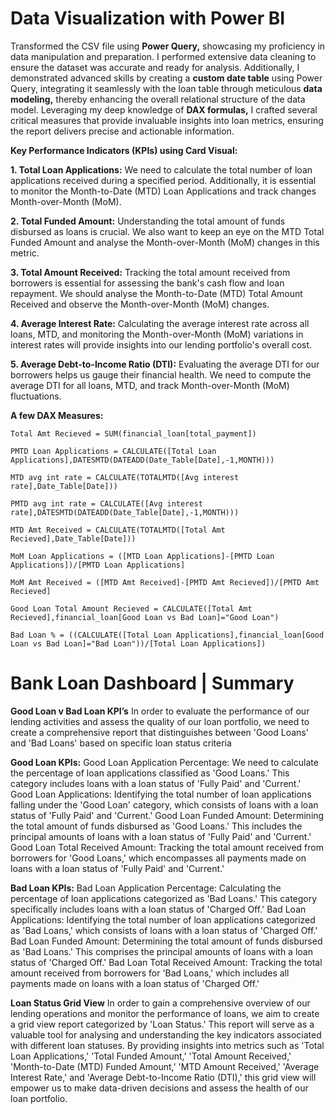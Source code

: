 # Data Visualization with Power BI

Transformed the CSV file using **Power Query,** showcasing my proficiency in data manipulation and preparation. I performed extensive data cleaning to ensure the dataset was accurate and ready for analysis. Additionally, I demonstrated advanced skills by creating a **custom date table** using Power Query, integrating it seamlessly with the loan table through meticulous **data modeling,** thereby enhancing the overall relational structure of the data model. Leveraging my deep knowledge of **DAX formulas,** I crafted several critical measures that provide invaluable insights into loan metrics, ensuring the report delivers precise and actionable information.

**Key Performance Indicators (KPIs) using Card Visual:**

**1. Total Loan Applications:** We need to calculate the total number of loan applications received during a specified period. Additionally, it is essential to monitor the Month-to-Date (MTD) Loan Applications and track changes Month-over-Month (MoM).

**2. Total Funded Amount:** Understanding the total amount of funds disbursed as loans is crucial. We also want to keep an eye on the MTD Total Funded Amount and analyse the Month-over-Month (MoM) changes in this metric.

**3. Total Amount Received:** Tracking the total amount received from borrowers is essential for assessing the bank's cash flow and loan repayment. We should analyse the Month-to-Date (MTD) Total Amount Received and observe the Month-over-Month (MoM) changes.

**4. Average Interest Rate:** Calculating the average interest rate across all loans, MTD, and monitoring the Month-over-Month (MoM) variations in interest rates will provide insights into our lending portfolio's overall cost.

**5. Average Debt-to-Income Ratio (DTI):** Evaluating the average DTI for our borrowers helps us gauge their financial health. We need to compute the average DTI for all loans, MTD, and track Month-over-Month (MoM) fluctuations.

**A few DAX Measures:**

`Total Amt Recieved = SUM(financial_loan[total_payment])` 

`PMTD Loan Applications = CALCULATE([Total Loan Applications],DATESMTD(DATEADD(Date_Table[Date],-1,MONTH)))`

`MTD avg int rate = CALCULATE(TOTALMTD([Avg interest rate],Date_Table[Date]))`

`PMTD avg int rate = CALCULATE([Avg interest rate],DATESMTD(DATEADD(Date_Table[Date],-1,MONTH)))`

`MTD Amt Received = CALCULATE(TOTALMTD([Total Amt Recieved],Date_Table[Date]))`

`MoM Loan Applications = ([MTD Loan Applications]-[PMTD Loan Applications])/[PMTD Loan Applications]`

`MoM Amt Received = ([MTD Amt Received]-[PMTD Amt Recieved])/[PMTD Amt Recieved]`

`Good Loan Total Amount Recieved = CALCULATE([Total Amt Recieved],financial_loan[Good Loan vs Bad Loan]="Good Loan")`

`Bad Loan % = ((CALCULATE([Total Loan Applications],financial_loan[Good Loan vs Bad Loan]="Bad Loan"))/[Total Loan Applications]) `

# Bank Loan Dashboard | Summary

**Good Loan v Bad Loan KPI’s**
In order to evaluate the performance of our lending activities and assess the quality of our loan portfolio, we need to create a comprehensive report that distinguishes between 'Good Loans' and 'Bad Loans' based on specific loan status criteria

**Good Loan KPIs:**
Good Loan Application Percentage: We need to calculate the percentage of loan applications classified as 'Good Loans.' This category includes loans with a loan status of 'Fully Paid' and 'Current.'
Good Loan Applications: Identifying the total number of loan applications falling under the 'Good Loan' category, which consists of loans with a loan status of 'Fully Paid' and 'Current.'
Good Loan Funded Amount: Determining the total amount of funds disbursed as 'Good Loans.' This includes the principal amounts of loans with a loan status of 'Fully Paid' and 'Current.'
Good Loan Total Received Amount: Tracking the total amount received from borrowers for 'Good Loans,' which encompasses all payments made on loans with a loan status of 'Fully Paid' and 'Current.'

**Bad Loan KPIs:**
Bad Loan Application Percentage: Calculating the percentage of loan applications categorized as 'Bad Loans.' This category specifically includes loans with a loan status of 'Charged Off.'
Bad Loan Applications: Identifying the total number of loan applications categorized as 'Bad Loans,' which consists of loans with a loan status of 'Charged Off.'
Bad Loan Funded Amount: Determining the total amount of funds disbursed as 'Bad Loans.' This comprises the principal amounts of loans with a loan status of 'Charged Off.'
Bad Loan Total Received Amount: Tracking the total amount received from borrowers for 'Bad Loans,' which includes all payments made on loans with a loan status of 'Charged Off.'

**Loan Status Grid View**
In order to gain a comprehensive overview of our lending operations and monitor the performance of loans, we aim to create a grid view report categorized by 'Loan Status.' This report will serve as a valuable tool for analysing and understanding the key indicators associated with different loan statuses. By providing insights into metrics such as 'Total Loan Applications,' 'Total Funded Amount,' 'Total Amount Received,' 'Month-to-Date (MTD) Funded Amount,' 'MTD Amount Received,' 'Average Interest Rate,' and 'Average Debt-to-Income Ratio (DTI),' this grid view will empower us to make data-driven decisions and assess the health of our loan portfolio.



